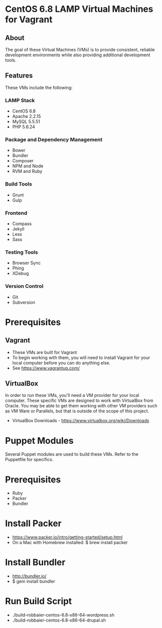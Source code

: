 # CentOS 6.8 LAMP Virtual Machines for Vagrant

## About
The goal of these Virtual Machines (VMs) is to provide consistent, reliable development environments while also providing additional development tools.

## Features
These VMs include the following:

### LAMP Stack
* CentOS 6.8
* Apache 2.2.15
* MySQL 5.5.51
* PHP 5.6.24

### Package and Dependency Management
* Bower
* Bundler
* Composer
* NPM and Node
* RVM and Ruby

### Build Tools
* Grunt
* Gulp

### Frontend
* Compass
* Jekyll
* Less
* Sass

### Testing Tools
* Browser Sync
* Phing
* XDebug

### Version Control
* Git
* Subversion

# Prerequisites

## Vagrant
* These VMs are built for Vagrant
* To begin working with them, you will need to install Vagrant for your local computer before you can do anything else. 
* See https://www.vagrantup.com/

## VirtualBox
In order to run these VMs, you'll need a VM provider for your local computer. These specific VMs are designed to work with VirtualBox from Oracle. You may be able to get them working with other VM providers such as VM Ware or Parallels, but that is outside of the scope of this project.

* VirtualBox Downloads - https://www.virtualbox.org/wiki/Downloads
    
# Puppet Modules
Several Puppet modules are used to build these VMs. Refer to the Puppetfile for specifics.

# Prerequisites
* Ruby
* Packer
* Bundler

# Install Packer
* https://www.packer.io/intro/getting-started/setup.html
* On a Mac with Homebrew installed: $ brew install packer

# Install Bundler
* http://bundler.io/
* $ gem install bundler

# Run Build Script
* ./build-robbaier-centos-6.8-x86-64-wordpress.sh
* ./build-robbaier-centos-6.8-x86-64-drupal.sh
